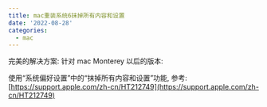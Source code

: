```yaml
---
title: mac重装系统6抹掉所有内容和设置
date: '2022-08-28'
categories:
  - mac
---
```






完美的解决方案: 针对 mac Monterey 以后的版本:

使用“系统偏好设置”中的“抹掉所有内容和设置”功能, 参考: [https://support.apple.com/zh-cn/HT212749](https://support.apple.com/zh-cn/HT212749)


